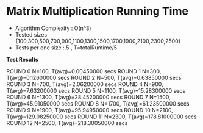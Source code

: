 # Matrix Multiplication Running Time

- Algorithm Complexity : O(n^3)
- Tested sizes {100,300,500,700,900,1100,1300,1500,1700,1900,2100,2300,2500}
- Tests per one size : 5 , T=totalRuntime/5

**Test Results**


ROUND 0 N=100, T(avg)=0.00450000 secs
ROUND 1 N=300, T(avg)=0.12600000 secs
ROUND 2 N=500, T(avg)=0.63850000 secs
ROUND 3 N=700, T(avg)=2.06200000 secs
ROUND 4 N=900, T(avg)=7.63200000 secs
ROUND 5 N=1100, T(avg)=15.28300000 secs
ROUND 6 N=1300, T(avg)=28.45200000 secs
ROUND 7 N=1500, T(avg)=45.91050000 secs
ROUND 8 N=1700, T(avg)=61.23500000 secs
ROUND 9 N=1900, T(avg)=95.94950000 secs
ROUND 10 N=2100, T(avg)=129.08250000 secs
ROUND 11 N=2300, T(avg)=178.81000000 secs
ROUND 12 N=2500, T(avg)=218.30050000 secs

